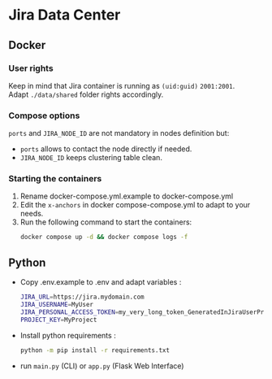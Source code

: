 # Jira Data Center

## Docker

### User rights
Keep in mind that Jira container is running as `(uid:guid)` `2001:2001`.   
Adapt `./data/shared` folder rights accordingly.

### Compose options
`ports` and `JIRA_NODE_ID` are not mandatory in nodes definition but:
* `ports` allows to contact the node directly if needed.
* `JIRA_NODE_ID` keeps clustering table clean.

### Starting the containers
1. Rename docker-compose.yml.example to docker-compose.yml
2. Edit the `x-anchors` in docker compose-compose.yml to adapt to your needs.
3. Run the following command to start the containers:
   ```bash
   docker compose up -d && docker compose logs -f
   ```


## Python

* Copy .env.example to .env and adapt variables :
  ```bash
  JIRA_URL=https://jira.mydomain.com
  JIRA_USERNAME=MyUser
  JIRA_PERSONAL_ACCESS_TOKEN=my_very_long_token_GeneratedInJiraUserProfile
  PROJECT_KEY=MyProject
  ```

* Install python requirements :
  ```bash
  python -m pip install -r requirements.txt
  ```

* run `main.py` (CLI) or `app.py` (Flask Web Interface)
